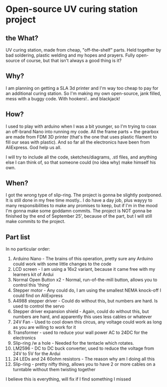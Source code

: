 # Open-source UV curing station project

## the What?
UV curing station, made from cheap, "off-the-shelf" parts. Held together by bad soldering, plastic welding and my hopes and prayers. Fully open-source of course, but that isn't always a good thing is it?


## Why?
I am planning on getting a SLA 3d printer and I'm way too cheap to pay for an additional curing station. So I'm making my own open-source, jank filled, mess with a buggy code. With hookers!.. and blackjack!


## How?
I used to play with arduino when I was a bit younger, so I'm trying to coax an off-brand Nano into running my code. All the frame parts + the gearbox are made from FDM 3D printer (that's the one that uses plastic filament to fill our seas with plastic). And so far all the electronics have been from AliExpress. God help us all.

I will try to include all the code, sketches/diagrams, .stl files, and anything else I can think of, so that someone could (no idea why) make himself his own.


## When?
I got the wrong type of slip-ring. The project is gonna be slightly postponed. It is still done in my free time mostly.. I do have a day job, plus wayyy to many responsibilities to make any promises to keep, but if I'm in the mood I'm gonna make some goddamn commits. The project is NOT gonna be finished by the end of September 25', because of the part, but I will still make commits to the project.

## Part list
In no particular order:
1. Arduino Nano - The brains of this operation, pretty sure any Arduino could work with some little changes to the code
2. LCD screen - I am using a 16x2 variant, because it came free with my learners kit of Ardui
3. Normal Open Button x2 - Normal, run-of-the-mill button, allows you to control this 'thing'
4. Stepper motor - Any could do, I am using the smallest NEMA knock-off I could find on AliExpress
5. A4988 stepper driver - Could do without this, but numbers are hard. Is used to control the servo
6. Stepper driver expansion shield - Again, could do without this, but numbers are hard, and apparently this uses less cables or whatever
7. 24V Fan - Used to cool down this circus, any voltage could work as long as you are willing to work for it
8. Transformer - used to reduce your wall power AC to 24DC for the electronics
9. Slip-ring /w a hole - Needed for the tentacle which rotates.
10. LM2596 - DC to DC buck converter, used to reduce the voltage from 24V to 5V for the Ardui
11. 24 LEDs and 24 60ohm resistors - The reason why am I doing all this
12. Slip-ring - pretty nifty thing, allows you to have 2 or more cables on a turntable without them twisting together

I believe this is everything, will fix if I find something I missed
